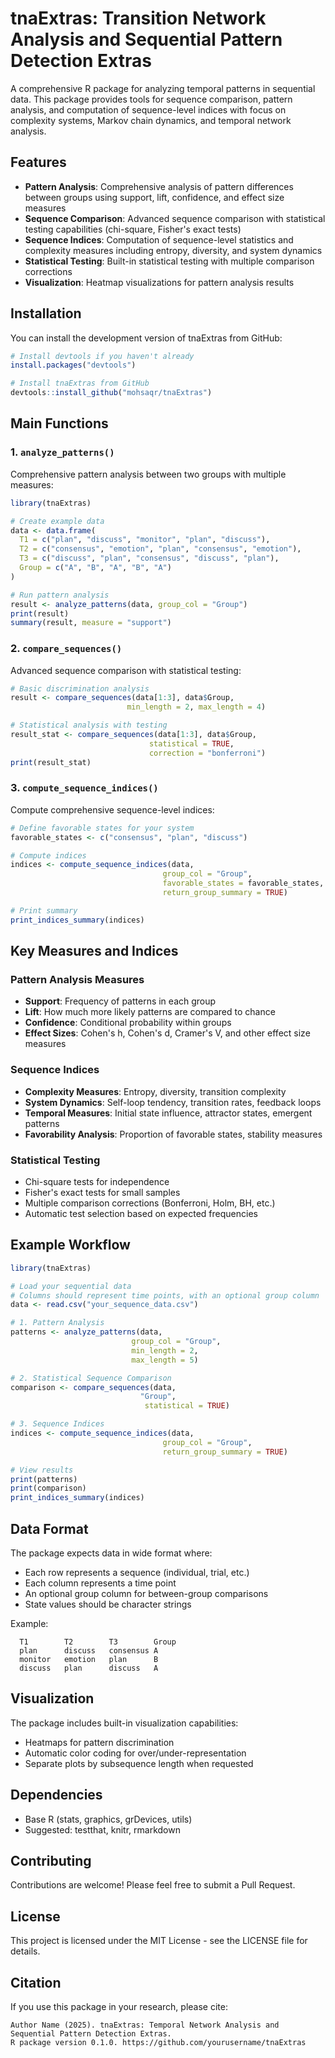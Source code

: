 # tnaExtras: Transition Network Analysis and Sequential Pattern Detection Extras

A comprehensive R package for analyzing temporal patterns in sequential data. This package provides tools for sequence comparison, pattern analysis, and computation of sequence-level indices with focus on complexity systems, Markov chain dynamics, and temporal network analysis.

## Features

- **Pattern Analysis**: Comprehensive analysis of pattern differences between groups using support, lift, confidence, and effect size measures
- **Sequence Comparison**: Advanced sequence comparison with statistical testing capabilities (chi-square, Fisher's exact tests)
- **Sequence Indices**: Computation of sequence-level statistics and complexity measures including entropy, diversity, and system dynamics
- **Statistical Testing**: Built-in statistical testing with multiple comparison corrections
- **Visualization**: Heatmap visualizations for pattern analysis results

## Installation

You can install the development version of tnaExtras from GitHub:

```r
# Install devtools if you haven't already
install.packages("devtools")

# Install tnaExtras from GitHub
devtools::install_github("mohsaqr/tnaExtras")
```

## Main Functions

### 1. `analyze_patterns()`

Comprehensive pattern analysis between two groups with multiple measures:

```r
library(tnaExtras)

# Create example data
data <- data.frame(
  T1 = c("plan", "discuss", "monitor", "plan", "discuss"),
  T2 = c("consensus", "emotion", "plan", "consensus", "emotion"),
  T3 = c("discuss", "plan", "consensus", "discuss", "plan"),
  Group = c("A", "B", "A", "B", "A")
)

# Run pattern analysis
result <- analyze_patterns(data, group_col = "Group")
print(result)
summary(result, measure = "support")
```

### 2. `compare_sequences()`

Advanced sequence comparison with statistical testing:

```r
# Basic discrimination analysis
result <- compare_sequences(data[1:3], data$Group, 
                          min_length = 2, max_length = 4)

# Statistical analysis with testing
result_stat <- compare_sequences(data[1:3], data$Group, 
                               statistical = TRUE,
                               correction = "bonferroni")
print(result_stat)
```

### 3. `compute_sequence_indices()`

Compute comprehensive sequence-level indices:

```r
# Define favorable states for your system
favorable_states <- c("consensus", "plan", "discuss")

# Compute indices
indices <- compute_sequence_indices(data, 
                                  group_col = "Group",
                                  favorable_states = favorable_states,
                                  return_group_summary = TRUE)

# Print summary
print_indices_summary(indices)
```

## Key Measures and Indices

### Pattern Analysis Measures

- **Support**: Frequency of patterns in each group
- **Lift**: How much more likely patterns are compared to chance
- **Confidence**: Conditional probability within groups
- **Effect Sizes**: Cohen's h, Cohen's d, Cramer's V, and other effect size measures

### Sequence Indices

- **Complexity Measures**: Entropy, diversity, transition complexity
- **System Dynamics**: Self-loop tendency, transition rates, feedback loops
- **Temporal Measures**: Initial state influence, attractor states, emergent patterns
- **Favorability Analysis**: Proportion of favorable states, stability measures

### Statistical Testing

- Chi-square tests for independence
- Fisher's exact tests for small samples
- Multiple comparison corrections (Bonferroni, Holm, BH, etc.)
- Automatic test selection based on expected frequencies

## Example Workflow

```r
library(tnaExtras)

# Load your sequential data
# Columns should represent time points, with an optional group column
data <- read.csv("your_sequence_data.csv")

# 1. Pattern Analysis
patterns <- analyze_patterns(data, 
                           group_col = "Group",
                           min_length = 2,
                           max_length = 5)

# 2. Statistical Sequence Comparison  
comparison <- compare_sequences(data, 
                             "Group",
                              statistical = TRUE)

# 3. Sequence Indices
indices <- compute_sequence_indices(data,
                                  group_col = "Group",
                                  return_group_summary = TRUE)

# View results
print(patterns)
print(comparison)
print_indices_summary(indices)
```

## Data Format

The package expects data in wide format where:
- Each row represents a sequence (individual, trial, etc.)
- Each column represents a time point
- An optional group column for between-group comparisons
- State values should be character strings

Example:
```
  T1        T2        T3        Group
  plan      discuss   consensus A
  monitor   emotion   plan      B
  discuss   plan      discuss   A
```

## Visualization

The package includes built-in visualization capabilities:
- Heatmaps for pattern discrimination
- Automatic color coding for over/under-representation
- Separate plots by subsequence length when requested

## Dependencies

- Base R (stats, graphics, grDevices, utils)
- Suggested: testthat, knitr, rmarkdown

## Contributing

Contributions are welcome! Please feel free to submit a Pull Request.

## License

This project is licensed under the MIT License - see the LICENSE file for details.

## Citation

If you use this package in your research, please cite:

```
Author Name (2025). tnaExtras: Temporal Network Analysis and Sequential Pattern Detection Extras.
R package version 0.1.0. https://github.com/yourusername/tnaExtras
``` 
